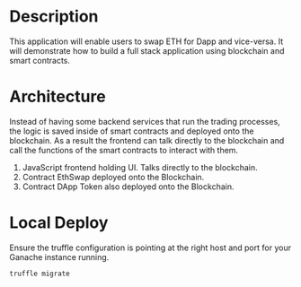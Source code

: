 # Description

This application will enable users to swap ETH for Dapp and vice-versa. It will demonstrate how to build a full stack application using blockchain and smart contracts.

# Architecture

Instead of having some backend services that run the trading processes, the logic is saved inside of smart contracts and deployed onto the blockchain.
As a result the frontend can talk directly to the blockchain and call the functions of the smart contracts to interact with them.

1. JavaScript frontend holding UI. Talks directly to the blockchain.
2. Contract EthSwap deployed onto the Blockchain.
3. Contract DApp Token also deployed onto the Blockchain.

# Local Deploy
Ensure the truffle configuration is pointing at the right host and port for your Ganache instance running.
```
truffle migrate
```
